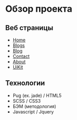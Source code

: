 # Обзор проекта

## Веб страницы
- [Home](https://vladislav1233.github.io/nexios/build/index.html "Home")
- [Blogs](https://vladislav1233.github.io/nexios/build/blogs.html "Blogs")
- [Blog](https://vladislav1233.github.io/nexios/build/blog.html "Blog")
- [Contact](https://vladislav1233.github.io/nexios/build/contact.html "Contact")
- [About](https://vladislav1233.github.io/nexios/build/about.html "About")
- [UiKit](https://vladislav1233.github.io/nexios/build/uikit.html "UiKit")

## Технологии
- Pug (ex. jade) / HTML5
- SCSS / CSS3
- БЭМ (методология)
- Javascript / Jquery